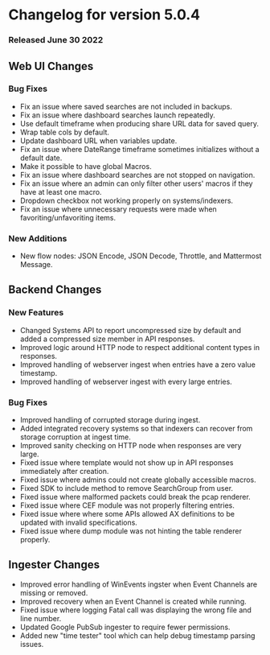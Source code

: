 # Changelog for version 5.0.4

### Released June 30 2022

## Web UI Changes

### Bug Fixes

* Fix an issue where saved searches are not included in backups.
* Fix an issue where dashboard searches launch repeatedly.
* Use default timeframe when producing share URL data for saved query.
* Wrap table cols by default.
* Update dashboard URL when variables update.
* Fix an issue where DateRange timeframe sometimes initializes without a default date.
* Make it possible to have global Macros.
* Fix an issue where dashboard searches are not stopped on navigation.
* Fix an issue where an admin can only filter other users' macros if they have at least one macro.
* Dropdown checkbox not working properly on systems/indexers.
* Fix an issue where unnecessary requests were made when favoriting/unfavoriting items.


### New Additions

* New flow nodes: JSON Encode, JSON Decode, Throttle, and Mattermost Message.

## Backend Changes

### New Features
* Changed Systems API to report uncompressed size by default and added a compressed size member in API responses.
* Improved logic around HTTP node to respect additional content types in responses.
* Improved handling of webserver ingest when entries have a zero value timestamp.
* Improved handling of webserver ingest with every large entries.

### Bug Fixes

* Improved handling of corrupted storage during ingest.
* Added integrated recovery systems so that indexers can recover from storage corruption at ingest time.
* Improved sanity checking on HTTP node when responses are very large.
* Fixed issue where template would not show up in API responses immediately after creation.
* Fixed issue where admins could not create globally accessible macros.
* Fixed SDK to include method to remove SearchGroup from user.
* Fixed issue where malformed packets could break the pcap renderer.
* Fixed issue where CEF module was not properly filtering entries.
* Fixed issue where where some APIs allowed AX definitions to be updated with invalid specifications.
* Fixed issue where dump module was not hinting the table renderer properly.

## Ingester Changes

* Improved error handling of WinEvents ingster when Event Channels are missing or removed.
* Improved recovery when an Event Channel is created while running.
* Fixed issue where logging Fatal call was displaying the wrong file and line number.
* Updated Google PubSub ingester to require fewer permissions.
* Added new "time tester" tool which can help debug timestamp parsing issues.
